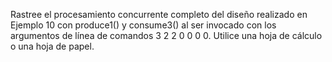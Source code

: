 Rastree el procesamiento concurrente completo del diseño realizado en Ejemplo 
10 con produce1() y consume3() al ser invocado con los argumentos de línea de
 comandos 3 2 2 0 0 0 0. Utilice una hoja de cálculo o una hoja de papel.

